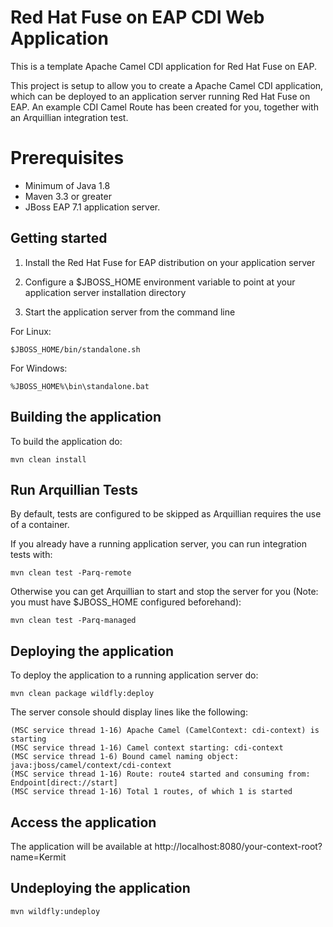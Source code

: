 Red Hat Fuse on EAP CDI Web Application
=======================================

This is a template Apache Camel CDI application for Red Hat Fuse on EAP.

This project is setup to allow you to create a Apache Camel CDI application, which can be deployed to an application
server running Red Hat Fuse on EAP. An example CDI Camel Route has been created for you, together with an Arquillian
integration test.

Prerequisites
=============

* Minimum of Java 1.8
* Maven 3.3 or greater
* JBoss EAP 7.1 application server.


Getting started
---------------

1. Install the Red Hat Fuse for EAP distribution on your application server

2. Configure a $JBOSS_HOME environment variable to point at your application server installation directory

3. Start the application server from the command line

For Linux:

    $JBOSS_HOME/bin/standalone.sh

For Windows:

    %JBOSS_HOME%\bin\standalone.bat


Building the application
------------------------

To build the application do:

    mvn clean install


Run Arquillian Tests
--------------------

By default, tests are configured to be skipped as Arquillian requires the use of a container.

If you already have a running application server, you can run integration tests with:

    mvn clean test -Parq-remote

Otherwise you can get Arquillian to start and stop the server for you (Note: you must have $JBOSS_HOME configured beforehand):

    mvn clean test -Parq-managed


Deploying the application
-------------------------

To deploy the application to a running application server do:

    mvn clean package wildfly:deploy

The server console should display lines like the following:

    (MSC service thread 1-16) Apache Camel (CamelContext: cdi-context) is starting
    (MSC service thread 1-16) Camel context starting: cdi-context
    (MSC service thread 1-6) Bound camel naming object: java:jboss/camel/context/cdi-context
    (MSC service thread 1-16) Route: route4 started and consuming from: Endpoint[direct://start]
    (MSC service thread 1-16) Total 1 routes, of which 1 is started


Access the application
----------------------

The application will be available at http://localhost:8080/your-context-root?name=Kermit


Undeploying the application
---------------------------

    mvn wildfly:undeploy

